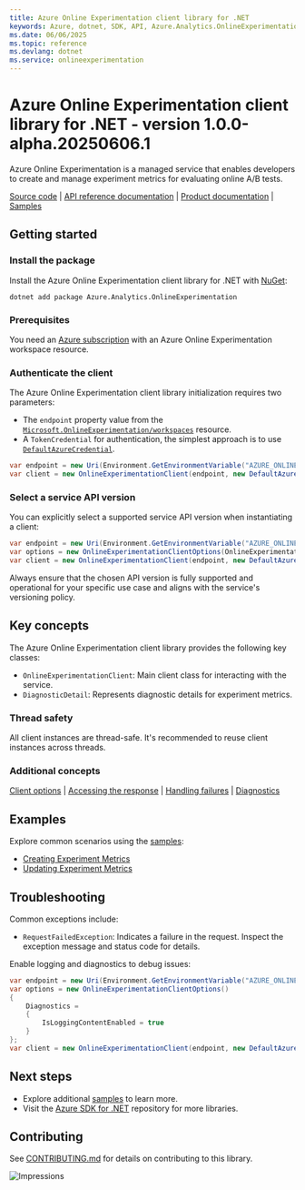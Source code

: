 ```yaml
---
title: Azure Online Experimentation client library for .NET
keywords: Azure, dotnet, SDK, API, Azure.Analytics.OnlineExperimentation, onlineexperimentation
ms.date: 06/06/2025
ms.topic: reference
ms.devlang: dotnet
ms.service: onlineexperimentation
---
```

# Azure Online Experimentation client library for .NET - version 1.0.0-alpha.20250606.1 


Azure Online Experimentation is a managed service that enables developers to create and manage experiment metrics for evaluating online A/B tests.

[Source code](https://github.com/Azure/azure-sdk-for-net/blob/main/sdk/onlineexperimentation/Azure.Analytics.OnlineExperimentation/src) | [API reference documentation](https://azure.github.io/azure-sdk-for-net) | [Product documentation](/azure) | [Samples](https://github.com/Azure/azure-sdk-for-net/tree/main/sdk/onlineexperimentation/Azure.Analytics.OnlineExperimentation/samples)

## Getting started

### Install the package

Install the Azure Online Experimentation client library for .NET with [NuGet](https://www.nuget.org/):

```dotnetcli
dotnet add package Azure.Analytics.OnlineExperimentation
```

### Prerequisites

You need an [Azure subscription](https://azure.microsoft.com/free/dotnet/) with an Azure Online Experimentation workspace resource.

### Authenticate the client

The Azure Online Experimentation client library initialization requires two parameters:

- The `endpoint` property value from the [`Microsoft.OnlineExperimentation/workspaces`](https://learn.microsoft.com/azure/templates/microsoft.onlineexperimentation/workspaces) resource.
- A `TokenCredential` for authentication, the simplest approach is to use [`DefaultAzureCredential`](https://learn.microsoft.com/dotnet/api/azure.identity.defaultazurecredential).

```C# Snippet:OnlineExperimentation_InitializeClient
var endpoint = new Uri(Environment.GetEnvironmentVariable("AZURE_ONLINEEXPERIMENTATION_ENDPOINT"));
var client = new OnlineExperimentationClient(endpoint, new DefaultAzureCredential());
```

### Select a service API version

You can explicitly select a supported service API version when instantiating a client:

```C# Snippet:OnlineExperimentation_InitializeClientApiVersion
var endpoint = new Uri(Environment.GetEnvironmentVariable("AZURE_ONLINEEXPERIMENTATION_ENDPOINT"));
var options = new OnlineExperimentationClientOptions(OnlineExperimentationClientOptions.ServiceVersion.V2025_05_31_Preview);
var client = new OnlineExperimentationClient(endpoint, new DefaultAzureCredential(), options);
```

Always ensure that the chosen API version is fully supported and operational for your specific use case and aligns with the service's versioning policy.

## Key concepts

The Azure Online Experimentation client library provides the following key classes:

- `OnlineExperimentationClient`: Main client class for interacting with the service.
- `DiagnosticDetail`: Represents diagnostic details for experiment metrics.

### Thread safety

All client instances are thread-safe. It's recommended to reuse client instances across threads.

### Additional concepts
<!-- CLIENT COMMON BAR -->
[Client options](https://github.com/Azure/azure-sdk-for-net/blob/main/sdk/core/Azure.Core/README.md#configuring-service-clients-using-clientoptions) |
[Accessing the response](https://github.com/Azure/azure-sdk-for-net/blob/main/sdk/core/Azure.Core/README.md#accessing-response-details) |
[Handling failures](https://github.com/Azure/azure-sdk-for-net/blob/main/sdk/core/Azure.Core/README.md#reporting-errors-requestfailedexception) |
[Diagnostics](https://github.com/Azure/azure-sdk-for-net/blob/main/sdk/core/Azure.Core/samples/Diagnostics.md)

## Examples

Explore common scenarios using the [samples](https://github.com/Azure/azure-sdk-for-net/tree/main/sdk/onlineexperimentation/Azure.Analytics.OnlineExperimentation/samples):

- [Creating Experiment Metrics](https://github.com/Azure/azure-sdk-for-net/tree/main/sdk/onlineexperimentation/Azure.Analytics.OnlineExperimentation/samples/Sample2_CreateExperimentMetrics.md)
- [Updating Experiment Metrics](https://github.com/Azure/azure-sdk-for-net/tree/main/sdk/onlineexperimentation/Azure.Analytics.OnlineExperimentation/samples/Sample5_UpdateExperimentMetrics.md)

## Troubleshooting

Common exceptions include:

- `RequestFailedException`: Indicates a failure in the request. Inspect the exception message and status code for details.

Enable logging and diagnostics to debug issues:

```C# Snippet:OnlineExperimentation_InitializeClientDiagnostics
var endpoint = new Uri(Environment.GetEnvironmentVariable("AZURE_ONLINEEXPERIMENTATION_ENDPOINT"));
var options = new OnlineExperimentationClientOptions()
{
    Diagnostics =
    {
        IsLoggingContentEnabled = true
    }
};
var client = new OnlineExperimentationClient(endpoint, new DefaultAzureCredential(), options);
```

## Next steps

- Explore additional [samples](https://github.com/Azure/azure-sdk-for-net/tree/main/sdk/onlineexperimentation/Azure.Analytics.OnlineExperimentation/samples) to learn more.
- Visit the [Azure SDK for .NET](https://github.com/Azure/azure-sdk-for-net) repository for more libraries.

## Contributing

See [CONTRIBUTING.md](https://github.com/Azure/azure-sdk-for-net/blob/main/CONTRIBUTING.md) for details on contributing to this library.

![Impressions](https://azure-sdk-impressions.azurewebsites.net/api/impressions/azure-sdk-for-net/sdk/onlineexperimentation/Azure.Analytics.OnlineExperimentation/README.png)

